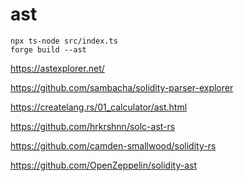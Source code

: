 # ast

```shell
npx ts-node src/index.ts
forge build --ast
```

https://astexplorer.net/

https://github.com/sambacha/solidity-parser-explorer

https://createlang.rs/01_calculator/ast.html

https://github.com/hrkrshnn/solc-ast-rs

https://github.com/camden-smallwood/solidity-rs

https://github.com/OpenZeppelin/solidity-ast
